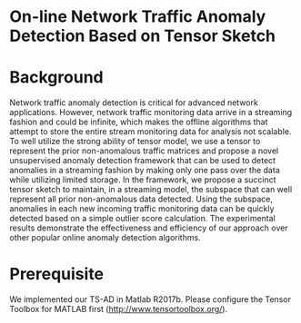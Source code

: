 # On-line Network Traffic Anomaly Detection Based on Tensor Sketch
# Background
Network traffic anomaly detection is critical for advanced network applications. However, network traffic monitoring data arrive in a streaming fashion and could be infinite, which makes the offline algorithms that attempt to store the entire stream monitoring data for analysis  not scalable. To well utilize the strong ability of tensor model, we use a tensor to represent the prior non-anomalous traffic matrices   and  propose a novel unsupervised anomaly detection framework that can be used to detect anomalies in a streaming fashion by making only one pass over the data while utilizing limited storage. In the framework, we propose a succinct tensor sketch to maintain, in a streaming model, the subspace that can well represent all prior non-anomalous data detected. Using the subspace, anomalies in each new incoming traffic monitoring data can be quickly detected based on a simple outlier score calculation. The experimental results demonstrate the effectiveness and efficiency of our approach over other popular online anomaly detection algorithms.
# Prerequisite
We implemented our TS-AD in Matlab R2017b. Please configure the Tensor Toolbox for MATLAB first (http://www.tensortoolbox.org/).
